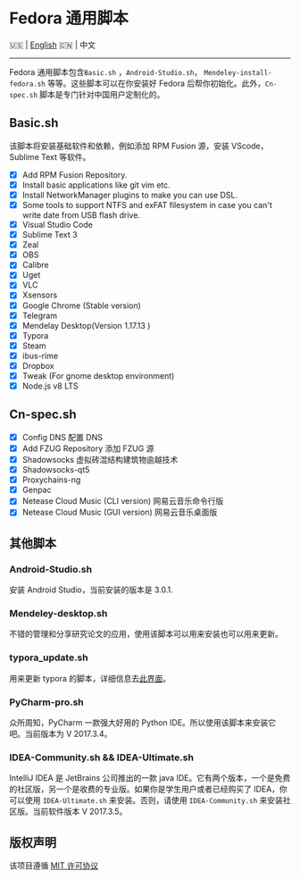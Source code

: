 # Fedora 通用脚本

:us: | [English](https://github.com/Triple-R/FCS/blob/master/README.md) :cn: | 中文
***

Fedora 通用脚本包含`Basic.sh` ，`Android-Studio.sh`， `Mendeley-install-fedora.sh` 等等。这些脚本可以在你安装好 Fedora 后帮你初始化。此外，`Cn-spec.sh` 脚本是专门针对中国用户定制化的。

## Basic.sh

该脚本将安装基础软件和依赖，例如添加 RPM Fusion 源，安装 VScode，Sublime Text 等软件。

- [x] Add RPM Fusion Repository.
- [x] Install basic applications like git vim etc.
- [x] Install NetworkManager plugins to make you can use DSL.
- [x] Some tools to support NTFS and exFAT filesystem in case you can't write date from USB flash drive.
- [x] Visual Studio Code
- [x] Sublime Text 3
- [x] Zeal
- [x] OBS
- [x] Calibre
- [x] Uget
- [x] VLC
- [x] Xsensors
- [x] Google Chrome (Stable version)
- [x] Telegram
- [x] Mendelay Desktop(Version 1.17.13 )
- [x] Typora
- [x] Steam
- [x] ibus-rime 
- [x] Dropbox 
- [x] Tweak (For gnome desktop environment)
- [x] Node.js v8 LTS

## Cn-spec.sh

- [x] Config DNS  配置 DNS
- [x] Add FZUG Repository 添加 FZUG 源
- [x] Shadowsocks  虚拟砖混结构建筑物逾越技术
- [x] Shadowsocks-qt5
- [x] Proxychains-ng 
- [x] Genpac
- [x] Netease Cloud Music (CLI version)  网易云音乐命令行版
- [x] Netease Cloud Music (GUI version) 网易云音乐桌面版

## 其他脚本

### Android-Studio.sh

安装 Android Studio，当前安装的版本是 3.0.1.

### Mendeley-desktop.sh

不错的管理和分享研究论文的应用，使用该脚本可以用来安装也可以用来更新。

### typora_update.sh

用来更新 typora 的脚本，详细信息去[此界面](https://github.com/Triple-R/typora-update)。

### PyCharm-pro.sh 

众所周知，PyCharm 一款强大好用的 Python IDE。所以使用该脚本来安装它吧。当前版本为 V 2017.3.4。

### IDEA-Community.sh && IDEA-Ultimate.sh

IntelliJ IDEA 是 JetBrains 公司推出的一款 java IDE。它有两个版本，一个是免费的社区版，另一个是收费的专业版。如果你是学生用户或者已经购买了 IDEA，你可以使用 `IDEA-Ultimate.sh` 来安装。否则，请使用 `IDEA-Community.sh` 来安装社区版。当前软件版本 V 2017.3.5。

## 版权声明

该项目遵循 [MIT 许可协议](https://github.com/Triple-R/FCS/blob/master/LICENSE)

